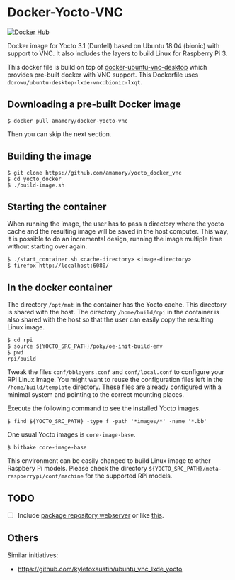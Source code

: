 # Docker-Yocto-VNC

[![Docker Hub](https://img.shields.io/docker/pulls/amamory/docker-yocto-vnc.svg?style=flat-square)](https://hub.docker.com/r/amamory/docker-yocto-vnc/)

Docker image for Yocto 3.1 (Dunfell) based on Ubuntu 18.04 (bionic) with support to VNC. It also includes the layers to build Linux for Raspberry Pi 3.

This docker file is build on top of [docker-ubuntu-vnc-desktop](https://github.com/fcwu/docker-ubuntu-vnc-desktop) which provides pre-built docker with VNC support. This Dockerfile uses `dorowu/ubuntu-desktop-lxde-vnc:bionic-lxqt`.

## Downloading a pre-built Docker image

```
$ docker pull amamory/docker-yocto-vnc
```

Then you can skip the next section.

## Building the image

```
$ git clone https://github.com/amamory/yocto_docker_vnc
$ cd yocto_docker
$ ./build-image.sh
```

## Starting the container

When running the image, the user has to pass a directory where the yocto cache and the resulting image will be saved in the host computer. This way, it is possible to do an incremental design, running the image multiple time without starting over again.

```
$ ./start_container.sh <cache-directory> <image-directory>
$ firefox http://localhost:6080/
```

## In the docker container

The directory `/opt/mnt` in the container has the Yocto cache. This directory is shared with the host. The directory `/home/build/rpi` in the container is also shared with the host so that the user can easily copy the resulting Linux image.

```
$ cd rpi
$ source ${YOCTO_SRC_PATH}/poky/oe-init-build-env
$ pwd 
rpi/build
```

Tweak the files `conf/bblayers.conf` and `conf/local.conf` to configure your RPi Linux Image. You might want to reuse the configuration files left in the `/home/build/template` directory. These files are already configured with a minimal system and pointing to the correct mounting places.

Execute the following command to see the installed Yocto images.

```
$ find ${YOCTO_SRC_PATH} -type f -path '*images/*' -name '*.bb'
```

One usual Yocto images is `core-image-base`.

```
$ bitbake core-image-base

```

This environment can be easily changed to build Linux image to other Raspbery Pi models. Please check the directory `${YOCTO_SRC_PATH}/meta-raspberrypi/conf/machine` for the supported RPi models.

## TODO

 - [ ] Include [package repository webserver](https://community.nxp.com/t5/i-MX-Processors-Knowledge-Base/Setting-up-a-package-management-service-in-Yocto-for-your-image/ta-p/1108179) or like [this](https://github.com/VSChina/yocto-101/blob/master/configure_package_manager.md).

## Others

Similar initiatives:

 - https://github.com/kylefoxaustin/ubuntu_vnc_lxde_yocto

